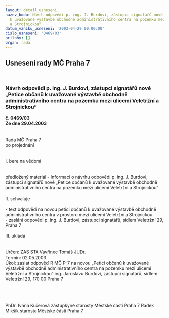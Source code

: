 ```yaml
---
layout: detail_usneseni
nazev_bodu: Návrh odpovědi p. ing. J. Burdovi, zástupci signatářů nové „Petice občanů
  k uvažované výstavbě obchodně administrativního centra na pozemku mezi ulicemi Veletržní
  a Strojnickou“
datum_vzniku_usneseni: '2003-04-29 00:00:00'
cislo_usneseni: '0469/03'
prilohy: []
organ: rada
---
```

<div id="ucUsn_pList" class="usn">
	<span><h2>Usnesení rady MČ Praha 7 </h2>
<br></span><div class="standBody">
<span><h3>Návrh odpovědi p. ing. J. Burdovi, zástupci signatářů nové „Petice občanů k uvažované výstavbě obchodně administrativního centra na pozemku mezi ulicemi Veletržní a Strojnickou“</h3></span><div class="center">
		<strong>č. 0469/03</strong><br>
	</div>
<div class="center">
		<strong>Ze dne 29.04.2003</strong><br><br>
	</div>
<br>Rada MČ Praha 7<br>po projednání<br><br><br>I.	bere na vědomí<br><br> <br>předložený materiál - Informaci o návrhu odpovědi p. ing. J. Burdovi, zástupci signatářů nové „Petice občanů k uvažované výstavbě obchodně administrativního centra na pozemku mezi ulicemi Veletržní a Strojnickou“<br><br>II.	schvaluje <br><br>- text odpovědi na novou petici občanů k uvažované výstavbě obchodně administrativního centra v prostoru mezi ulicemi Veletržní a Strojnickou<br>- zaslání odpovědi p. ing. J. Burdovi, zástupci signatářů, sídlem Veletržní 29, Praha 7<br><br>III.	ukládá <br><br> <br>Určen:	ZAS STA Vavřinec Tomáš JUDr.<br>Termín: 02.05.2003<br>Úkol:	zaslat odpověď R MČ P-7 na novou „Petici občanů k uvažované výstavbě obchodně administrativního centra na pozemku mezi ulicemi Veletržní a Strojnickou“ ing. Jaroslavu Burdovi, zástupci signatářů, sídlem Veletržní 29, 170 00 Praha 7<br> <br> <br> <br>	<br>PhDr. Ivana Kučerová zástupkyně starosty Městské části Praha 7	 Radek Mikšík starosta Městské části Praha 7<br>	<br><br>
</div>
</div>